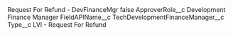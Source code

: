 <?xml version="1.0" encoding="UTF-8"?>
<CustomMetadata xmlns="http://soap.sforce.com/2006/04/metadata" xmlns:xsi="http://www.w3.org/2001/XMLSchema-instance" xmlns:xsd="http://www.w3.org/2001/XMLSchema">
    <label>Request For Refund - DevFinanceMgr</label>
    <protected>false</protected>
    <values>
        <field>ApproverRole__c</field>
        <value xsi:type="xsd:string">Development Finance Manager</value>
    </values>
    <values>
        <field>FieldAPIName__c</field>
        <value xsi:type="xsd:string">TechDevelopmentFinanceManager__c</value>
    </values>
    <values>
        <field>Type__c</field>
        <value xsi:type="xsd:string">LVI - Request For Refund</value>
    </values>
</CustomMetadata>
